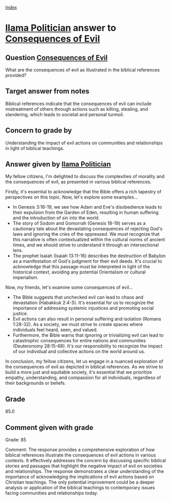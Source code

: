 
[Index](../../index.md)
# [llama Politician](../../answering_models/llama_Politician.md) answer to [Consequences of Evil](../../questions/Consequences_of_Evil.md)

## Question [Consequences of Evil](../../questions/Consequences_of_Evil.md)
What are the consequences of evil as illustrated in the biblical references provided?

## Target answer from notes
Biblical references indicate that the consequences of evil can include mistreatment of others through actions such as killing, stealing, and slandering, which leads to societal and personal turmoil.

## Concern to grade by
Understanding the impact of evil actions on communities and relationships in light of biblical teachings.

## Answer given by [llama Politician](../../answering_models/llama_Politician.md)
My fellow citizens, I'm delighted to discuss the complexities of morality and the consequences of evil, as presented in various biblical references.

Firstly, it's essential to acknowledge that the Bible offers a rich tapestry of perspectives on this topic. Now, let's explore some examples...

* In Genesis 3:16-19, we see how Adam and Eve's disobedience leads to their expulsion from the Garden of Eden, resulting in human suffering and the introduction of sin into the world.
* The story of Sodom and Gomorrah (Genesis 18-19) serves as a cautionary tale about the devastating consequences of rejecting God's laws and ignoring the cries of the oppressed. We must recognize that this narrative is often contextualized within the cultural norms of ancient times, and we should strive to understand it through an intersectional lens.
* The prophet Isaiah (Isaiah 13:11-16) describes the destruction of Babylon as a manifestation of God's judgment for their evil deeds. It's crucial to acknowledge that this passage must be interpreted in light of the historical context, avoiding any potential Orientalism or cultural imperialism.

Now, my friends, let's examine some consequences of evil...

* The Bible suggests that unchecked evil can lead to chaos and devastation (Habakkuk 2:4-5). It's essential for us to recognize the importance of addressing systemic injustices and promoting social justice.
* Evil actions can also result in personal suffering and isolation (Romans 1:28-32). As a society, we must strive to create spaces where individuals feel heard, seen, and valued.
* Furthermore, the Bible warns that ignoring or trivializing evil can lead to catastrophic consequences for entire nations and communities (Deuteronomy 28:15-68). It's our responsibility to recognize the impact of our individual and collective actions on the world around us.

In conclusion, my fellow citizens, let us engage in a nuanced exploration of the consequences of evil as depicted in biblical references. As we strive to build a more just and equitable society, it's essential that we prioritize empathy, understanding, and compassion for all individuals, regardless of their backgrounds or beliefs.

## Grade
85.0

## Comment given with grade
Grade: 85

Comment: The response provides a comprehensive exploration of how biblical references illustrate the consequences of evil actions in various contexts. It effectively addresses the concern by discussing specific biblical stories and passages that highlight the negative impact of evil on societies and relationships. The response demonstrates a clear understanding of the importance of acknowledging the implications of evil actions based on Christian teachings. The only potential improvement could be a deeper analysis or application of the biblical teachings to contemporary issues facing communities and relationships today.
